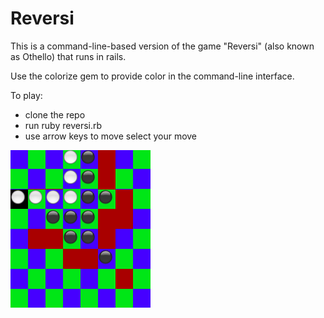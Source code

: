 <h1>Reversi</h1>

This is a command-line-based version of the game "Reversi" (also known as Othello) that runs in rails.

Use the colorize gem to provide color in the command-line interface.

To play:

* clone the repo
* run ruby reversi.rb
* use arrow keys to move select your move

![Reverse_png](Reversi.png)
